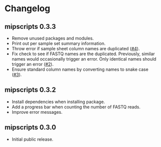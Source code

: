 # Changelog

## mipscripts 0.3.3

- Remove unused packages and modules.
- Print out per sample set summary information.
- Throw error if sample sheet column names are duplicated
  ([#4](https://github.com/bailey-lab/mipscripts/issues/4)).
- Fix check to see if FASTQ names are the duplicated. Previously, similar names
  would occasionally trigger an error. Only identical names should trigger an
  error ([#2](https://github.com/bailey-lab/mipscripts/issues/2)).
- Ensure standard column names by converting names to snake case
  ([#3](https://github.com/bailey-lab/mipscripts/issues/3)).

## mipscripts 0.3.2

- Install dependencies when installing package.
- Add a progress bar when counting the number of FASTQ reads.
- Improve error messages.

## mipscripts 0.3.0

- Initial public release.